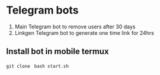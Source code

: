 # Telegram bots
1. Main Telegram bot to remove users after 30 days
2. Linkgen Telegram bot to generate one time link for 24hrs

## Install bot in mobile termux
```git clone ```
```bash start.sh ```
